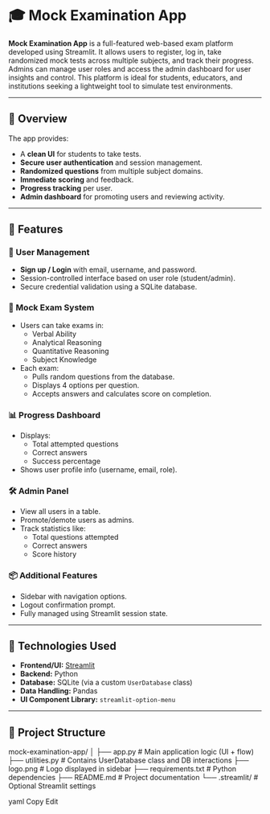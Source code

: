 # 🎓 Mock Examination App

**Mock Examination App** is a full-featured web-based exam platform developed using Streamlit. It allows users to register, log in, take randomized mock tests across multiple subjects, and track their progress. Admins can manage user roles and access the admin dashboard for user insights and control. This platform is ideal for students, educators, and institutions seeking a lightweight tool to simulate test environments.

---

## 📌 Overview

The app provides:
- A **clean UI** for students to take tests.
- **Secure user authentication** and session management.
- **Randomized questions** from multiple subject domains.
- **Immediate scoring** and feedback.
- **Progress tracking** per user.
- **Admin dashboard** for promoting users and reviewing activity.

---

## 🚀 Features

### 👥 User Management
- **Sign up / Login** with email, username, and password.
- Session-controlled interface based on user role (student/admin).
- Secure credential validation using a SQLite database.

### 📝 Mock Exam System
- Users can take exams in:
  - Verbal Ability
  - Analytical Reasoning
  - Quantitative Reasoning
  - Subject Knowledge
- Each exam:
  - Pulls random questions from the database.
  - Displays 4 options per question.
  - Accepts answers and calculates score on completion.

### 📊 Progress Dashboard
- Displays:
  - Total attempted questions
  - Correct answers
  - Success percentage
- Shows user profile info (username, email, role).

### 🛠️ Admin Panel
- View all users in a table.
- Promote/demote users as admins.
- Track statistics like:
  - Total questions attempted
  - Correct answers
  - Score history

### 📦 Additional Features
- Sidebar with navigation options.
- Logout confirmation prompt.
- Fully managed using Streamlit session state.

---

## 🧰 Technologies Used

- **Frontend/UI:** [Streamlit](https://streamlit.io/)
- **Backend:** Python
- **Database:** SQLite (via a custom `UserDatabase` class)
- **Data Handling:** Pandas
- **UI Component Library:** `streamlit-option-menu`

---

## 📁 Project Structure

mock-examination-app/
│
├── app.py # Main application logic (UI + flow)
├── utilities.py # Contains UserDatabase class and DB interactions
├── logo.png # Logo displayed in sidebar
├── requirements.txt # Python dependencies
├── README.md # Project documentation
└── .streamlit/ # Optional Streamlit settings

yaml
Copy
Edit
